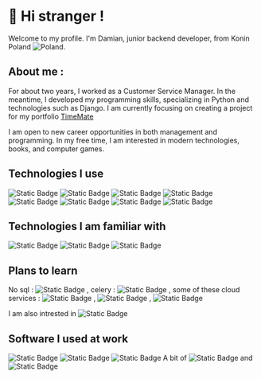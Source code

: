 # 👋 Hi stranger ! 

Welcome to my profile.
I'm Damian, junior backend developer, from Konin Poland ![Poland](https://img.icons8.com/color/24/poland-circular.png).

## About me : 
 For about two years, I worked as a Customer Service Manager. In the meantime, I developed my programming skills, specializing in Python and technologies such as Django. 
 I am currently focusing on creating a project for my portfolio [TimeMate](https://github.com/vaqMAD/TimeMate)
 
 I am open to new career opportunities in both management and programming. In my free time, I am interested in modern technologies, books, and computer games. 

## Technologies I use
![Static Badge](https://img.shields.io/badge/Python-%233776AB?style=for-the-badge&logo=python&logoColor=white) ![Static Badge](https://img.shields.io/badge/Django-%23092E20?style=for-the-badge&logo=django) ![Static Badge](https://img.shields.io/badge/Django%20Rest%20Framework-%23092E20?style=for-the-badge)  ![Static Badge](https://img.shields.io/badge/PostgreSQL-%234169E1?style=for-the-badge&logo=postgresql&logoColor=white) ![Static Badge](https://img.shields.io/badge/GIT-%23F05032?style=for-the-badge&logo=git&logoColor=white) ![Static Badge](https://img.shields.io/badge/GitHub-%23181717?style=for-the-badge&logo=github&logoColor=white) ![Static Badge](https://img.shields.io/badge/Docker-%232496ED?style=for-the-badge&logo=docker&logoColor=white)  ![Static Badge](https://img.shields.io/badge/Linux-%23FCC624?style=for-the-badge&logo=linux&logoColor=black)


## Technologies I am familiar with 
![Static Badge](https://img.shields.io/badge/Flask-%23000000?style=for-the-badge&logo=flask&logoColor=white) ![Static Badge](https://img.shields.io/badge/HTML-%23E34F26?style=for-the-badge&logo=html5&logoColor=white) ![Static Badge](https://img.shields.io/badge/CSS-%231572B6?style=for-the-badge&logo=css3&logoColor=white)

## Plans to learn 
No sql : ![Static Badge](https://img.shields.io/badge/Redis-%23FF4438?style=for-the-badge&logo=redis&logoColor=white)   , celery : ![Static Badge](https://img.shields.io/badge/Celery-%2337814A?style=for-the-badge&logo=celery&logoColor=white)  , some of these cloud services : ![Static Badge](https://img.shields.io/badge/AWS-%23232F3E?style=for-the-badge&logo=amazonwebservices&logoColor=white) , ![Static Badge](https://img.shields.io/badge/Google%20Cloud%20Platform-%234285F4?style=for-the-badge&logo=googlecloud&logoColor=white) , ![Static Badge](https://img.shields.io/badge/Azure-%230080ff?style=for-the-badge)

I am also intrested in ![Static Badge](https://img.shields.io/badge/GO-%2300ADD8?style=for-the-badge&logo=go&logoColor=white)


## Software I used at work
![Static Badge](https://img.shields.io/badge/Redmine-%23B32024?style=for-the-badge&logo=redmine&logoColor=white) ![Static Badge](https://img.shields.io/badge/Trello-%230052CC?style=for-the-badge&logo=trello&logoColor=white)   ![Static Badge](https://img.shields.io/badge/Slack-%234A154B?style=for-the-badge&logo=slack&logoColor=white)  A bit of ![Static Badge](https://img.shields.io/badge/Clickup-%237B68EE?style=for-the-badge&logo=clickup&logoColor=white) and ![Static Badge](https://img.shields.io/badge/Jira-%230052CC?style=for-the-badge&logo=jira&logoColor=white)
